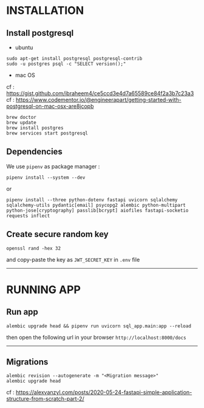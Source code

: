 # INSTALLATION

<!-- ## 1/ Virtual env python -->

<!-- ```shell
pip install virtualenv
virtualenv env
source venv/bin/activate
``` -->

## Install postgresql

- ubuntu

```shell
sudo apt-get install postgresql postgresql-contrib
sudo -u postgres psql -c "SELECT version();"
```

- mac OS


cf : https://gist.github.com/ibraheem4/ce5ccd3e4d7a65589ce84f2a3b7c23a3
cf : https://www.codementor.io/@engineerapart/getting-started-with-postgresql-on-mac-osx-are8jcopb

```shell
brew doctor
brew update
brew install postgres
brew services start postgresql
```
<!-- ln -sfv /usr/local/opt/postgresql/*.plist ~/Library/LaunchAgents -->


## Dependencies

<!-- ```shell
python -m pip install --upgrade pip
pip install python-dotenv
pip install fastapi
pip install uvicorn
pip install sqlalchemy
pip install psycopg2
pip install python-multipart
pip install python-jose[cryptography]
pip install passlib[bcrypt]
pip install aiofiles
pip install fastapi-socketio
```

or 

```shell
python -m pip install --upgrade pip
pip install -r requirements.txt
``` -->

We use `pipenv` as package manager :

```shell
pipenv install --system --dev
```

or

```shell
pipenv install --three python-dotenv fastapi uvicorn sqlalchemy  sqlalchemy-utils pydantic[email] psycopg2 alembic python-multipart python-jose[cryptography] passlib[bcrypt] aiofiles fastapi-socketio requests inflect
```

## Create secure random key

```shell
openssl rand -hex 32
```

and copy-paste the key as `JWT_SECRET_KEY` in `.env` file


---

# RUNNING APP

## Run app

```shell
alembic upgrade head && pipenv run uvicorn sql_app.main:app --reload
```

then open the  following url in your browser `http://localhost:8000/docs`

---

## Migrations 

```shell
alembic revision --autogenerate -m "<Migration message>"
alembic upgrade head
```

cf : https://alexvanzyl.com/posts/2020-05-24-fastapi-simple-application-structure-from-scratch-part-2/
